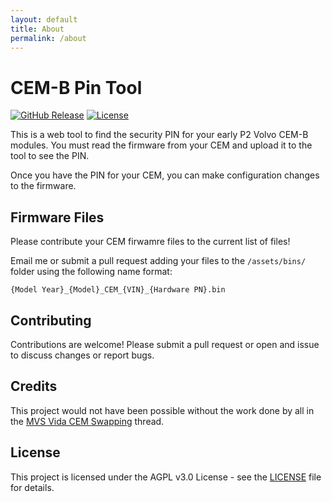 ```yaml
---
layout: default
title: About
permalink: /about
---
```

# CEM-B Pin Tool

[![GitHub Release](https://img.shields.io/github/v/release/kForth/CEM-B-Pin-Tool?logo=github&logoColor=white)](https://github.com/kForth/CEM-B-Pin-Tool/releases)
[![License](https://img.shields.io/github/license/kForth/CEM-B-Pin-Tool)](https://github.com/kForth/CEM-B-Pin-Tool/blob/main/LICENSE)

This is a web tool to find the security PIN for your early P2 Volvo CEM-B modules.  You must read the firmware from your CEM and upload it to the tool to see the PIN.

Once you have the PIN for your CEM, you can make configuration changes to the firmware.

## Firmware Files

Please contribute your CEM firwamre files to the current list of files!

Email me or submit a pull request adding your files to the `/assets/bins/` folder using the following name format:

    {Model Year}_{Model}_CEM_{VIN}_{Hardware PN}.bin

## Contributing

Contributions are welcome! Please submit a pull request or open and issue to discuss changes or report bugs.

## Credits

This project would not have been possible without the work done by all in the [MVS Vida CEM Swapping](https://www.matthewsvolvosite.com/forums/viewtopic.php?f=10&t=85611) thread.

## License

This project is licensed under the AGPL v3.0 License - see the [LICENSE](LICENSE) file for details.

